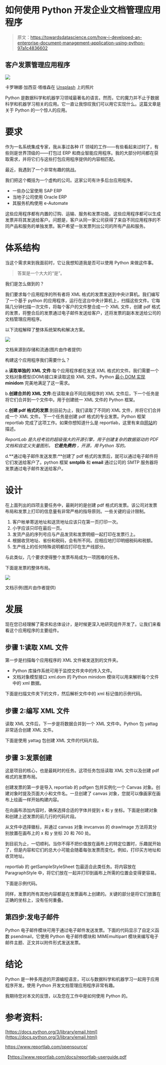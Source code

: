 # 如何使用 Python 开发企业文档管理应用程序

> 原文：<https://towardsdatascience.com/how-i-developed-an-enterprise-document-management-application-using-python-97a1c4836602>

## 客户发票管理应用程序

![](img/f1c348dfe8c4946ee0089e1dd4a99d0d.png)

卡罗琳娜·加西亚·塔维森在 [Unsplash](https://unsplash.com?utm_source=medium&utm_medium=referral) 上的照片

Python 是数据科学和机器学习领域最著名的语言。然而，它的魔力并不止于数据科学和机器学习相关的应用。它一直让我惊叹我们可以用它实现什么。这篇文章是关于 Python 的一个惊人的应用。

# 要求

作为一名系统集成专家，我从事过各种 IT 领域的工作——有些看起来过时了，有些则是世界顶级的——打包过 ERP 和商业智能应用程序。我的大部分时间都在获取需求，并将它们与这些打包应用程序提供的内容相匹配。

最近，我遇到了一个非常有趣的挑战。

我们把这个概括为一个虚构的公司。这家公司有许多后台应用程序。

*   一些办公室使用 SAP ERP
*   当地子公司使用 Oracle ERP
*   其服务机构使用 e-Automate

这些应用程序都有内置的订购、运输、服务和发票功能。这些应用程序都可以生成发票并将其发送给客户。问题是，客户从同一家公司获得了来自不同应用程序的不同产品和服务的单独发票。客户希望一张发票列出公司的所有产品和服务。

# 体系结构

当这个需求来到我面前时，它让我想知道我是否可以使用 Python 来做这件事。

> 答案是一个大大的“是”。

我们是怎么做到的？

我们要求每个应用程序的所有者将 XML 格式的发票发送到中央计算机。我们编写了一个基于 python 的应用程序，运行在这台中央计算机上，扫描这些文件。它每隔几分钟扫描一次文件，将每个客户的文件整合成一个 XML 文件，创建 pdf 格式的发票，将整合后的发票通过电子邮件发送给客户，还将发票的副本发送给公司的文档管理应用程序。

以下流程解释了整体系统架构和解决方案。

![](img/97204a998322580b70bc91a691707635.png)

文档来源到存储和流通(图片由作者提供)

构建这个应用程序我们需要什么？

a.**读取单独的 XML 文件**:每个应用程序都在发送 XML 格式的文件。我们需要一个文档对象模型(DOM)接口来读取这些 XML 文件。Python [最小 DOM 实现](https://docs.python.org/3/library/xml.dom.minidom.html) **minidom** 完美地满足了这一需求。

b.**创建合并的 XML 文件**:在读取来自不同应用程序的 XML 文件后，下一个任务是将它们合并到一个文件中。用于创建统一 XML 文件的 Python 框架。

c.**创建 pdf 格式的发票**:到目前为止，我们读取了不同的 XML 文件，并将它们合并成一个 XML 文件。下一个任务是创建 pdf 格式的专业发票。Python 框架 reportlab 完成了这项工作。如果你想知道什么是 reportlab，这里有来自[网站](https://www.reportlab.com/opensource/)的描述。

*ReportLab 是久经考验的超级强大的开源引擎，用于创建复杂的数据驱动的 PDF 文档和自定义矢量图形。* ***它是免费的*** *，开源，用 Python 写的。*

d.**通过电子邮件发送发票:**创建了 pdf 格式的发票后，就可以通过电子邮件将它们发送给客户了。python 框架 **smtplib** 和 **email** 通过公司的 SMTP 服务器将发票通过电子邮件发送给客户。

# 设计

在上面列出的四项主要任务中，最耗时的是创建 pdf 格式的发票。该公司对发票布局和发票上打印的信息量有非常严格的指导原则。一些关键的设计限制。

1.  客户帐单寄送地址和送货地址应该只在第一页打印一次。
2.  小字应该只印在最后一页。
3.  发货产品的序列号应与产品发货和发票明细一起打印在发票行上。
4.  根据收货地址、省份和税码，会有所不同。应相应地打印明细税码和税额。
5.  生产线上的任何特殊说明都应打印在生产线部分。

与此类似，几个要求使得整个发票布局成为一项困难的任务。

下面是发票的整体布局。

![](img/22b8c136f0f7a21fef157ef9a8c84be3.png)

文档示例(图片由作者提供)

# 发展

现在您已经理解了需求和总体设计，是时候更深入地研究组件开发了。让我们来看看这个应用程序的主要组件。

## 步骤 1:读取 XML 文件

第一步是扫描每个应用程序的 XML 文件被发送到的文件夹。

*   Python 库操作系统可用于监控文件夹中的传入文件。
*   文档对象模型接口 xml.dom 的 Python minidom 模块可以用来解析每个文件中的 xml 数据。

下面是扫描文件夹下的文件，然后解析文件中的 xml 标记值的示例代码。

## 步骤 2:编写 XML 文件

读取 XML 文件后，下一步是将数据合并到一个 XML 文件中。Python 包 yattag 非常适合创建 XML 文件。

下面是使用 yattag 包创建 XML 文件的代码片段。

## 步骤 3:发票创建

这是项目的核心，也是最耗时的任务。这项任务包括读取 XML 文件以及创建 pdf 格式的发票布局。

创建发票的第一步是导入 reportlab 的 pdfgen 包并实例化一个 Canvas 对象。创建对象时提及页面大小和文件名。一旦创建了 canvas 对象，您就可以像画家在画布上绘画一样开始构建内容。

在向画布添加内容时，确保选择合适的字体并提到 x 和 y 坐标。下面是创建对象和创建上述发票的前几行的代码片段。

从文件中选择徽标，并通过 canvas 对象 invcanvas 的 drawImage 方法将其分别放置在画布上的 x 和 y 坐标 20 和 760 处。

到目前为止，一切顺利。当你不得不把价值放在画布上的特定位置时，乐趣就开始了，但是内容和它们的总大小可能会随着每张发票而变化。例如，打印买方地址和收货地址。

reportlab 的 getSampleStyleSheet 包最适合此类任务。将内容放在 ParagraphStyle 中，将它们放在一起并打印到画布上所需的位置会变得更容易。

下面是示例代码。

同样，发票的所有其他内容都是在发票画布上创建的。关键的部分是将它们放置在正确的坐标上，没有任何重叠。

## 第四步:发电子邮件

Python 电子邮件模块可用于通过电子邮件发送发票。下面的代码显示了自定义函数 psendmail，它使用 Python 电子邮件模块和 MIMEmultipart 模块来编写电子邮件主题、正文并以附件形式发送发票。

# 结论

Python 是一种多用途的开源编程语言，可以与数据科学和机器学习一起用于应用程序开发。使用 Python 开发文档管理应用程序非常有趣。

我期待您对本文的反馈，以及您在工作中是如何使用 Python 的。

# 参考资料:

[https://docs.python.org/3/library/email.html](https://docs.python.org/3/library/email.html)

https://www.reportlab.com/opensource/

  

【https://www.reportlab.com/docs/reportlab-userguide.pdf 